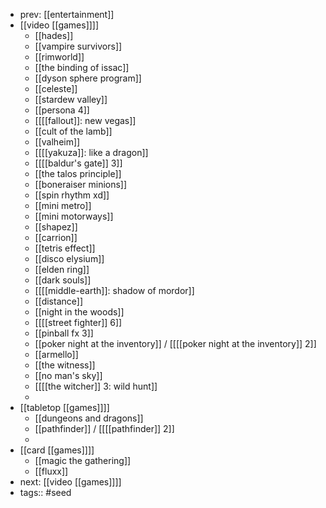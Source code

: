 - prev: [[entertainment]]
- [[video [[games]]]]
	- [[hades]]
	- [[vampire survivors]]
	- [[rimworld]]
	- [[the binding of issac]]
	- [[dyson sphere program]]
	- [[celeste]]
	- [[stardew valley]]
	- [[persona 4]]
	- [[[[fallout]]: new vegas]]
	- [[cult of the lamb]]
	- [[valheim]]
	- [[[[yakuza]]: like a dragon]]
	- [[[[baldur's gate]] 3]]
	- [[the talos principle]]
	- [[boneraiser minions]]
	- [[spin rhythm xd]]
	- [[mini metro]]
	- [[mini motorways]]
	- [[shapez]]
	- [[carrion]]
	- [[tetris effect]]
	- [[disco elysium]]
	- [[elden ring]]
	- [[dark souls]]
	- [[[[middle-earth]]: shadow of mordor]]
	- [[distance]]
	- [[night in the woods]]
	- [[[[street fighter]] 6]]
	- [[pinball fx 3]]
	- [[poker night at the inventory]] / [[[[poker night at the inventory]] 2]]
	- [[armello]]
	- [[the witness]]
	- [[no man's sky]]
	- [[[[the witcher]] 3: wild hunt]]
	-
- [[tabletop [[games]]]]
	- [[dungeons and dragons]]
	- [[pathfinder]] / [[[[pathfinder]] 2]]
	-
- [[card [[games]]]]
	- [[magic the gathering]]
	- [[fluxx]]
- next: [[video [[games]]]]
- tags:: #seed